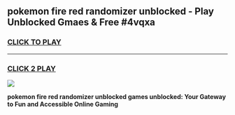 
## pokemon fire red randomizer unblocked - Play Unblocked Gmaes & Free #4vqxa
<h3>
<a href="https://news.freeplayer.one?title=pokemon_fire_red_randomizer_unblocked&ref=24F">CLICK TO PLAY</a></h3>
<hr>

<h3>
<a href="https://news.freeplayer.one?title=pokemon_fire_red_randomizer_unblocked&ref=24F">CLICK 2 PLAY</a>
  
</h3>

<a href="https://news.freeplayer.one?title=pokemon_fire_red_randomizer_unblocked&ref=24F/"><img src="https://clearcache.store/games.png"></a>


**pokemon fire red randomizer unblocked games unblocked: Your Gateway to Fun and Accessible Online Gaming**
